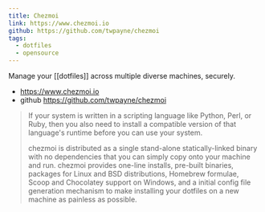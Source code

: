 ```yaml
---
title: Chezmoi
link: https://www.chezmoi.io
github: https://github.com/twpayne/chezmoi
tags:
  - dotfiles
  - opensource
---
```

Manage your [[dotfiles]] across multiple diverse machines, securely.

* https://www.chezmoi.io
* github https://github.com/twpayne/chezmoi

> If your system is written in a scripting language like Python, Perl, or Ruby, then you also need to install a compatible version of that language's runtime before you can use your system.
>
> chezmoi is distributed as a single stand-alone statically-linked binary with no dependencies that you can simply copy onto your machine and run. chezmoi provides one-line installs, pre-built binaries, packages for Linux and BSD distributions, Homebrew formulae, Scoop and Chocolatey support on Windows, and a initial config file generation mechanism to make installing your dotfiles on a new machine as painless as possible.